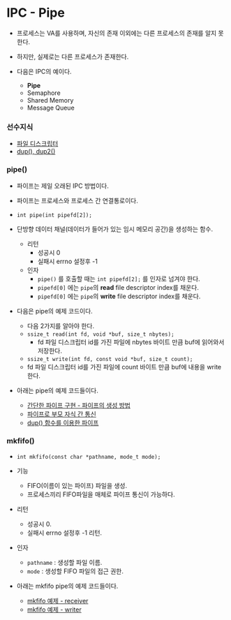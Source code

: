 # IPC - Pipe
- 프로세스는 VA를 사용하며, 자신의 존재 이외에는 다른 프로세스의 존재를 알지 못한다.
- 하지만, 실제로는 다른 프로세스가 존재한다.

- 다음은 IPC의 예이다.
  - **Pipe**
  - Semaphore
  - Shared Memory
  - Message Queue

### 선수지식
- [파일 디스크립터](./File-Descriptor.md)
- [dup(), dup2()](./dup함수.md)


### pipe()
- 파이프는 제일 오래된 IPC 방법이다.
- 파이프는 프로세스와 프로세스 간 연결통로이다.
- `int pipe(int pipefd[2]);`
- 단방향 데이터 채널(데이터가 들어가 있는 임시 메모리 공간)을 생성하는 함수.
  - 리턴
    - 성공시 0
    - 실패시 errno 설정후 -1
  - 인자
    - `pipe()` 를 호출할 때는 `int pipefd[2];` 를 인자로 넘겨야 한다.
    - `pipefd[0]` 에는 `pipe`의 **read** file descriptor index를 채운다.
    - `pipefd[0]` 에는 `pipe`의 **write** file descriptor index를 채운다.

- 다음은 pipe의 예제 코드이다.
  - 다음 2가지를 알아야 한다.
  - `ssize_t read(int fd, void *buf, size_t nbytes);`
    - fd 파일 디스크립터 id를 가진 파일에 nbytes 바이트 만큼 buf에 읽어와서 저장한다.
  - `ssize_t write(int fd, const void *buf, size_t count);`
  - fd 파일 디스크립터 id를 가진 파일에 count 바이트 만큼 buf에 내용을 write 한다.


- 아래는 pipe의 예제 코드들이다.
  - [간단한 파이프 구현 - 파이프의 생성 방법](./system/EX03-01_pipe/pipe.c)
  - [파이프로 부모 자식 간 통신](./system/EX03-02_pipe_fork/pipe_fork.c)
  - [dup() 함수를 이용한 파이프](./system/EX03-03_dup/dup.c)




### mkfifo()
- `int mkfifo(const char *pathname, mode_t mode);`
- 기능
  - FIFO(이름이 있는 파이프) 파일을 생성.
  - 프로세스끼리 FIFO파일을 매체로 파이프 통신이 가능하다.
- 리턴
  - 성공시 0.
  - 실패시 errno 설정후 -1 리턴.
- 인자
  - `pathname` : 생성할 파일 이름.
  - `mode` : 생성할 FIFO 파일의 접근 권한.

- 아래는 mkfifo pipe의 예제 코드들이다.
  - [mkfifo 예제 - receiver](./system\EX03-05_fifo\rfifo.c)
  - [mkfifo 예제 - writer](./system\EX03-05_fifo\wfifo.c)
